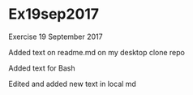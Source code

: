 # Ex19sep2017
Exercise 19 September 2017

Added text on readme.md on my desktop clone repo

Added text for Bash

Edited and added new text in local md
